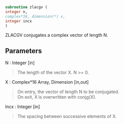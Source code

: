 ```fortran  
subroutine zlacgv (  
integer n,  
complex*16, dimension(*) x,  
integer incx  
)  
```  
  
ZLACGV conjugates a complex vector of length N.  
  
## Parameters  
N : Integer [in]  
> The length of the vector X.  N >= 0.  
  
X : Complex*16 Array, Dimension [in,out]  
> On entry, the vector of length N to be conjugated.  
> On exit, X is overwritten with conjg(X).  
  
Incx : Integer [in]  
> The spacing between successive elements of X.  
  

